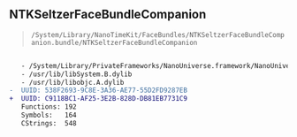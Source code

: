 ## NTKSeltzerFaceBundleCompanion

> `/System/Library/NanoTimeKit/FaceBundles/NTKSeltzerFaceBundleCompanion.bundle/NTKSeltzerFaceBundleCompanion`

```diff

   - /System/Library/PrivateFrameworks/NanoUniverse.framework/NanoUniverse
   - /usr/lib/libSystem.B.dylib
   - /usr/lib/libobjc.A.dylib
-  UUID: 538F2693-9C8E-3A36-AE77-55D2FD9287EB
+  UUID: C9118BC1-AF25-3E2B-828D-DB81EB7731C9
   Functions: 192
   Symbols:   164
   CStrings:  548

```
